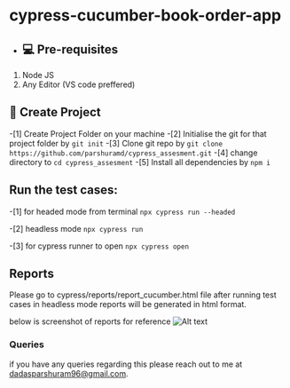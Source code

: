 # cypress-cucumber-book-order-app

- ## 💻 Pre-requisites

1. Node JS
2. Any Editor (VS code preffered)

## 🚀 Create Project

-[1] Create Project Folder on your machine
-[2] Initialise the git for that project folder by 
```git init```
-[3] Clone git repo by
```git clone https://github.com/parshuramd/cypress_assesment.git```
-[4] change directory to
```cd cypress_assesment```
-[5] Install all dependencies by
```npm i```


## Run the test cases:

-[1] for headed mode from terminal
```npx cypress run --headed```

-[2] headless mode
```npx cypress run```

-[3] for cypress runner to open
```npx cypress open```

## Reports

Please go to cypress/reports/report_cucumber.html file after running test cases in headless mode reports will be generated in html format.

below is screenshot of reports for reference
![Alt text](image.png)

### Queries
  if you have any queries regarding this please reach out to me at dadasparshuram96@gmail.com.